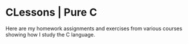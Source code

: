 # CLessons | Pure C
Here are my homework assignments and exercises from various courses showing how I study the C language.
